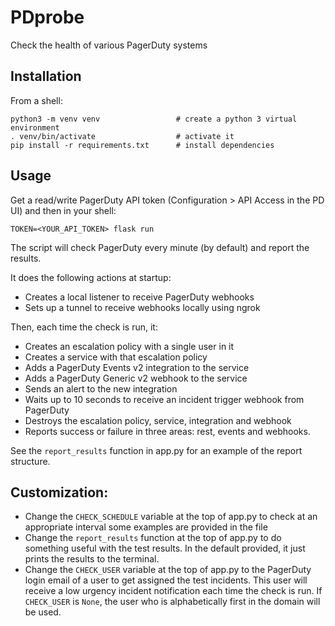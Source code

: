 # PDprobe
Check the health of various PagerDuty systems

## Installation

From a shell:
```
python3 -m venv venv                 # create a python 3 virtual environment
. venv/bin/activate                  # activate it
pip install -r requirements.txt      # install dependencies
```

## Usage

Get a read/write PagerDuty API token (Configuration > API Access in the PD UI) and then in your shell:
```
TOKEN=<YOUR_API_TOKEN> flask run
```

The script will check PagerDuty every minute (by default) and report the results. 

It does the following actions at startup:

* Creates a local listener to receive PagerDuty webhooks
* Sets up a tunnel to receive webhooks locally using ngrok

Then, each time the check is run, it:

* Creates an escalation policy with a single user in it
* Creates a service with that escalation policy
* Adds a PagerDuty Events v2 integration to the service
* Adds a PagerDuty Generic v2 webhook to the service
* Sends an alert to the new integration
* Waits up to 10 seconds to receive an incident trigger webhook from PagerDuty
* Destroys the escalation policy, service, integration and webhook
* Reports success or failure in three areas: rest, events and webhooks. 

See the `report_results` function in app.py for an example of the report structure.

## Customization:

* Change the `CHECK_SCHEDULE` variable at the top of app.py to check at an appropriate interval  some examples are provided in the file
* Change the `report_results` function at the top of app.py to do something useful with the test results. In the default provided, it just prints the results to the terminal. 
* Change the `CHECK_USER` variable at the top of app.py to the PagerDuty login email of a user to get assigned the test incidents. This user will receive a low urgency incident notification each time the check is run. If `CHECK_USER` is `None`, the user who is alphabetically first in the domain will be used.